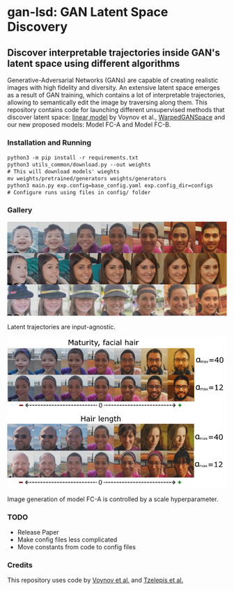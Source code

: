 # gan-lsd: GAN Latent Space Discovery

## Discover interpretable trajectories inside GAN's latent space using different algorithms

Generative-Adversarial Networks (GANs) are capable of creating realistic images with high fidelity and diversity. An extensive latent space emerges as a result of GAN training, which contains a lot of interpretable trajectories, allowing to semantically edit the image by traversing along them.
This repository contains code for launching different unsupervised methods that discover latent space: [linear model](https://github.com/anvoynov/GANLatentDiscovery) by Voynov et al., [WarpedGANSpace](https://github.com/chi0tzp/WarpedGANSpace) and our new proposed models: Model FC-A and Model FC-B.

### Installation and Running

```
python3 -m pip install -r requirements.txt
python3 utils_common/download.py --out weights                        # This will download models' wieghts
mv weights/pretrained/generators weights/generators
python3 main.py exp.config=base_config.yaml exp.config_dir=configs    # Configure runs using files in config/ folder
```

### Gallery

![Generation](/img/example.png)

Latent trajectories are input-agnostic.

![Generation control](/img/hyperparameter.png)

Image generation of model FC-A is controlled by a scale hyperparameter.

### TODO

- Release Paper
- Make config files less complicated
- Move constants from code to config files 

### Credits

This repository uses code by [Voynov et al.](https://github.com/anvoynov/GANLatentDiscovery) and [Tzelepis et al.](https://github.com/chi0tzp/WarpedGANSpace)